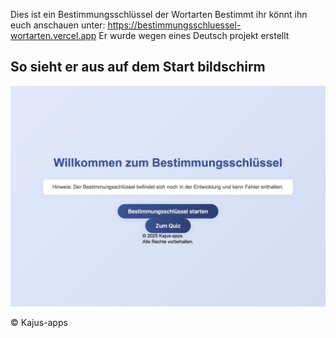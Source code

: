Dies ist ein Bestimmungsschlüssel der Wortarten Bestimmt ihr könnt ihn euch anschauen unter:
https://bestimmungsschluessel-wortarten.vercel.app
Er wurde wegen eines Deutsch projekt erstellt 

  ## So sieht er aus auf dem Start bildschirm
  ![Alt-Text für das Bild](IMGvomStart.jpeg)

&copy; Kajus-apps
